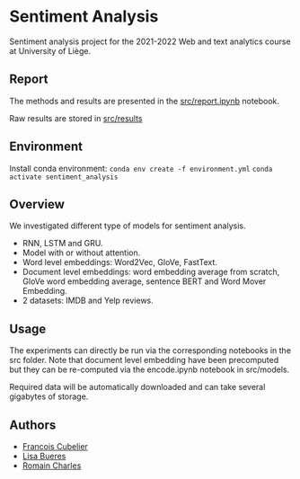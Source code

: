 # Sentiment Analysis

Sentiment analysis project for the 2021-2022 Web and text analytics course at University of Liège.

## Report

The methods and results are presented in the [src/report.ipynb](https://github.com/francoisCub/sentiment_analysis/blob/main/src/report.ipynb) notebook.

Raw results are stored in [src/results](https://github.com/francoisCub/sentiment_analysis/blob/main/src/results)

## Environment

Install conda environment:
`conda env create -f environment.yml`
`conda activate sentiment_analysis`

## Overview

We investigated different type of models for sentiment analysis.

- RNN, LSTM and GRU.
- Model with or without attention.
- Word level embeddings: Word2Vec, GloVe, FastText.
- Document level embeddings: word embedding average from scratch, GloVe word embedding average, sentence BERT and Word Mover Embedding.
- 2 datasets: IMDB and Yelp reviews.

## Usage

The experiments can directly be run via the corresponding notebooks in the src folder. Note that document level embedding have been precomputed but they can be re-computed via the encode.ipynb notebook in src/models.

Required data will be automatically downloaded and can take several gigabytes of storage.

## Authors

- [Francois Cubelier](https://github.com/francoisCub)
- [Lisa Bueres](https://github.com/Lisa-Byd)
- [Romain Charles](https://github.com/romaincharles3001)
